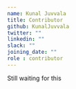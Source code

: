 ```yaml
---
name: Kunal Juvvala
title: Contributor
github: KunalJuvvala
twitter: ""
linkedin: ""
slack: ""
joining_date: ""
role : contributor
---
```


Still waiting for this
